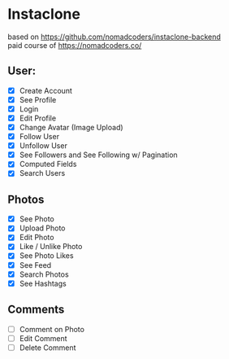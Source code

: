 # Instaclone
  
based on https://github.com/nomadcoders/instaclone-backend    
paid course of https://nomadcoders.co/
  
## User:

- [x] Create Account
- [x] See Profile
- [x] Login
- [x] Edit Profile
- [x] Change Avatar (Image Upload)
- [x] Follow User
- [x] Unfollow User
- [x] See Followers and See Following w/ Pagination
- [x] Computed Fields
- [x] Search Users

## Photos

- [x] See Photo
- [x] Upload Photo
- [x] Edit Photo
- [x] Like / Unlike Photo
- [x] See Photo Likes
- [x] See Feed
- [x] Search Photos
- [x] See Hashtags

## Comments

- [ ] Comment on Photo
- [ ] Edit Comment
- [ ] Delete Comment
